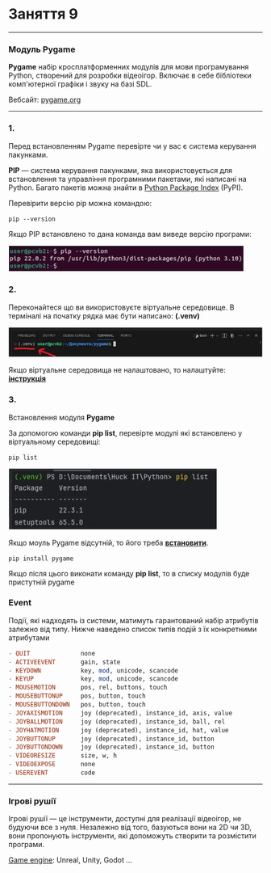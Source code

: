 # Заняття 9

---

### Модуль Pygame

__Pygame__ набір кросплатформенних модулів для мови програмування Python, 
створений для розробки відеоігор. Включає в себе бібліотеки 
комп'ютерної графіки і звуку на базі SDL.

Вебсайт: [pygame.org](https://www.pygame.org/news)

---

### 1. 
Перед встановленням Pygame перевірте чи у вас є система керування пакунками. 

__PIP__ — система керування пакунками, яка використовується для встановлення 
та управління програмними пакетами, які написані на Python. 
Багато пакетів можна знайти в [Python Package Index](https://pypi.org/) (PyPI).

Перевірити версію pip можна командою: 

```
pip --version  
```

Якщо PIP встановлено то дана команда вам виведе версію програми:  

![pip --version](help-images/pip-version.jpg)

### 2. 

Переконайтеся що ви використовуєте віртуальне середовище.
В терміналі на початку рядка має бути написано: __(.venv)__

![Virtual environments](help-images/python-venv.jpg)

Якщо віртуальне середовища не налаштовано, 
то налаштуйте: __[інструкція](../p07/virtual_environments.md)__  

### 3. 

Встановлення модуля __Pygame__ 

За допомогою команди __pip list__, перевірте модулі які встановлено у віртуальному середовищі: 

```
pip list
```

![List](help-images/pip-list.jpg)

Якщо моуль Pygame відсутній, то його треба __[встановити](https://pypi.org/project/pygame/)__.

```
pip install pygame 
```

Якщо після цього виконати команду __pip list__, то в списку модулів буде пристутній pygame


### Event

Події, які надходять із системи, матимуть гарантований набір атрибутів залежно від типу. 
Нижче наведено список типів подій з їх конкретними атрибутами

```hs
- QUIT              none
- ACTIVEEVENT       gain, state
- KEYDOWN           key, mod, unicode, scancode
- KEYUP             key, mod, unicode, scancode
- MOUSEMOTION       pos, rel, buttons, touch
- MOUSEBUTTONUP     pos, button, touch
- MOUSEBUTTONDOWN   pos, button, touch
- JOYAXISMOTION     joy (deprecated), instance_id, axis, value
- JOYBALLMOTION     joy (deprecated), instance_id, ball, rel
- JOYHATMOTION      joy (deprecated), instance_id, hat, value
- JOYBUTTONUP       joy (deprecated), instance_id, button
- JOYBUTTONDOWN     joy (deprecated), instance_id, button
- VIDEORESIZE       size, w, h
- VIDEOEXPOSE       none
- USEREVENT         code
```

---

### Iгрові рушії

Ігрові рушії — це інструменти, 
доступні для реалізації відеоігор, не будуючи все з нуля. 
Незалежно від того, базуються вони на 2D чи 3D, вони пропонують інструменти, 
які допоможуть створити та розмістити програми.

[Game engine](https://en.wikipedia.org/wiki/List_of_game_engines): Unreal, Unity, Godot ...